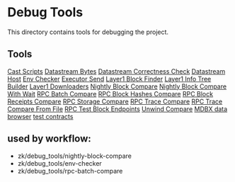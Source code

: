 # Debug Tools

This directory contains tools for debugging the project.

## Tools

[Cast Scripts](cast-scripts/README.md)
[Datastream Bytes](datastream-bytes/README.md)
[Datastream Correctness Check](datastream-correctness-check/README.md)
[Datastream Host](datastream-host/README.md)
[Env Checker](env-checker/README.md)
[Executor Send](executor-send/README.md)
[Layer1 Block Finder](l1-block-finder/README.md)
[Layer1 Info Tree Builder](l1-info-tree-builder/README.md)
[Layer1 Downloaders](l1-sequences-downloader/README.md)
[Nightly Block Compare](nightly-block-compare/README.md)
[Nightly Block Compare With Wait](nightly-block-compare-wait/README.md)
[RPC Batch Compare](rpc-batch-compare/README.md)
[RPC Block Hashes Compare](rpc-blockhashes-compare/README.md)
[RPC Block Receipts Compare](rpc-blockcereceipts-compare/README.md)
[RPC Storage Compare](rpc-storage-compare/README.md)
[RPC Trace Compare](rpc-trace-compare/README.md)
[RPC Trace Compare From File](rpc-trace-compare-from-file/README.md)
[RPC Test Block Endpoints](rpc-test-blockendpoints/README.md)
[Unwind Compare](unwind-compare/README.md)
[MDBX data  browser](mdbx-data-browser/README.md)
[test contracts](test-contracts/README.md)

## used by workflow:

- zk/debug_tools/nightly-block-compare
- zk/debug_tools/env-checker
- zk/debug_tools/rpc-batch-compare